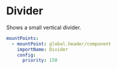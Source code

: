 # Divider

Shows a small vertical divider.

```yaml
mountPoints:
  - mountPoint: global.header/component
    importName: Divider
    config:
      priority: 150
```
